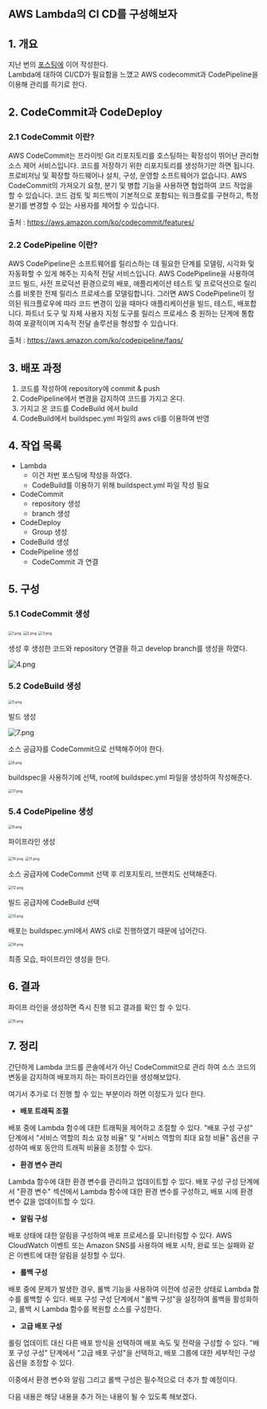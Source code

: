 ## AWS Lambda의 CI CD를 구성해보자

## 1. 개요

지난 번의 [포스팅에](https://github.com/G0RANI/eye-opener/blob/main/small-talk/AWS%20Lambda%EB%A5%BC%20%EC%9D%B4%EC%9A%A9%ED%95%98%EC%97%AC%20DQL%EC%97%90%20%EC%9E%88%EB%8A%94%20%EB%A9%94%EC%84%B8%EC%A7%80%EB%A5%BC%20SQS%EB%A1%9C%20redrive%20%ED%95%B4%EB%B3%B4%EC%9E%90.md) 이어 작성한다. </br>
Lambda에 대하여 CI/CD가 필요함을 느꼈고 AWS codecommit과 CodePipeline을  이용해 관리를 하기로 한다.</br>

## 2. CodeCommit과 CodeDeploy

### 2.1 CodeCommit 이란?

AWS CodeCommit는 프라이빗 Git 리포지토리를 호스팅하는 확장성이 뛰어난 관리형 소스 제어 서비스입니다. 코드를 저장하기 위한 리포지토리를 생성하기만 하면 됩니다. 프로비저닝 및 확장할 하드웨어나 설치, 구성, 운영할 소프트웨어가 없습니다. AWS CodeCommit의 가져오기 요청, 분기 및 병합 기능을 사용하면 협업하여 코드 작업을 할 수 있습니다. 코드 검토 및 피드백이 기본적으로 포함되는 워크플로를 구현하고, 특정 분기를 변경할 수 있는 사용자를 제어할 수 있습니다.

출처 : https://aws.amazon.com/ko/codecommit/features/

### 2.2 CodePipeline 이란?

AWS CodePipeline은 소프트웨어를 릴리스하는 데 필요한 단계를 모델링, 시각화 및 자동화할 수 있게 해주는 지속적 전달 서비스입니다. AWS CodePipeline을 사용하여 코드 빌드, 사전 프로덕션 환경으로의 배포, 애플리케이션 테스트 및 프로덕션으로 릴리스를 비롯한 전체 릴리스 프로세스를 모델링합니다. 그러면 AWS CodePipeline이 정의된 워크플로우에 따라 코드 변경이 있을 때마다 애플리케이션을 빌드, 테스트, 배포합니다. 파트너 도구 및 자체 사용자 지정 도구를 릴리스 프로세스 중 원하는 단계에 통합하여 포괄적이며 지속적 전달 솔루션을 형성할 수 있습니다.

출처 : https://aws.amazon.com/ko/codepipeline/faqs/

## 3. 배포 과정

1. 코드를 작성하여 repository에 commit & push
2. CodePipeline에서 변경을 감지하여 코드를 가지고 온다.
3. 가지고 온 코드를 CodeBuild 에서 build
4. CodeBuild에서 buildspec.yml 파일의 aws cli를 이용하여 반영

## 4. 작업 목록

* Lambda
  * 이건 저번 포스팅에 작성을 하였다.
  * CodeBuild를 이용하기 위해 buildspect.yml 파일 작성 필요
* CodeCommit
  * repository 생성
  * branch 생성
* CodeDeploy
  * Group 생성
* CodeBuild 생성
* CodePipeline 생성
  * CodeCommit 과 연결


## 5. 구성

### 5.1 CodeCommit 생성

<img src="https://github.com/G0RANI/eye-opener/blob/main/image/10_96f99d18/1.png?raw=true" alt="1.png" style="zoom:50%;" />

<img src="https://github.com/G0RANI/eye-opener/blob/main/image/10_96f99d18/2.png?raw=true" alt="2.png" style="zoom:50%;" />

<img src="https://github.com/G0RANI/eye-opener/blob/main/image/10_96f99d18/3.png?raw=true" alt="3.png" style="zoom:50%;" />

생성 후 생성한 코드와 repository 연결을 하고 develop branch를 생성을 하였다.

![4.png](https://github.com/G0RANI/eye-opener/blob/main/image/10_96f99d18/4.png?raw=true)



### 5.2 CodeBuild 생성

<img src="https://github.com/G0RANI/eye-opener/blob/main/image/10_96f99d18/5.png?raw=true" alt="5.png" style="zoom:50%;" />

빌드 생성

![7.png](https://github.com/G0RANI/eye-opener/blob/main/image/10_96f99d18/7.png?raw=true)

소스 공급자를 CodeCommit으로 선택해주어야 한다.

<img src="https://github.com/G0RANI/eye-opener/blob/main/image/10_96f99d18/8.png?raw=true" alt="8.png" style="zoom:50%;" />

buildspec을 사용하기에 선택, root에 buildspec.yml 파일을 생성하여 작성해준다.

<img src="https://github.com/G0RANI/eye-opener/blob/main/image/10_96f99d18/17.png?raw=true" alt="17.png" style="zoom:50%;" />



### 5.4 CodePipeline 생성

<img src="https://github.com/G0RANI/eye-opener/blob/main/image/10_96f99d18/9.png?raw=true" alt="9.png" style="zoom:50%;" />

파이프라인 생성

<img src="https://github.com/G0RANI/eye-opener/blob/main/image/10_96f99d18/10.png?raw=true" alt="10.png" style="zoom:50%;" />

<img src="https://github.com/G0RANI/eye-opener/blob/main/image/10_96f99d18/11.png?raw=true" alt="11.png" style="zoom:50%;" />

소스 공급자에 CodeCommit 선택 후 리포지토리, 브랜치도 선택해준다.

<img src="https://github.com/G0RANI/eye-opener/blob/main/image/10_96f99d18/12.png?raw=true" alt="12.png" style="zoom:50%;" />

빌드 공급자에 CodeBuild 선택

<img src="https://github.com/G0RANI/eye-opener/blob/main/image/10_96f99d18/13.png?raw=true" alt="13.png" style="zoom:50%;" />

배포는 buildspec.yml에서 AWS cli로 진행하였기 때문에 넘어간다.

<img src="https://github.com/G0RANI/eye-opener/blob/main/image/10_96f99d18/14.png?raw=true" alt="14.png" style="zoom:50%;" />

최종 모습, 파이프라인 생성을 한다.



## 6. 결과

파이프 라인을 생성하면 즉시 진행 되고 결과를 확인 할 수 있다.

<img src="https://github.com/G0RANI/eye-opener/blob/main/image/10_96f99d18/15.png?raw=true" alt="15.png" style="zoom:50%;" />



## 7. 정리

간단하게 Lambda 코드를 콘솔에서가 아닌 CodeCommit으로 관리 하여 소스 코드의 변동을 감지하여 배포까지 하는 파이프라인을 생성해보았다.

여기서 추가로 더 진행 할 수 있는 부분이라 하면 이정도가 있다 한다.

- **배포 트래픽 조절**

배포 중에 Lambda 함수에 대한 트래픽을 제어하고 조절할 수 있다. "배포 구성 구성" 단계에서 "서비스 역할의 최소 요청 비율" 및 "서비스 역할의 최대 요청 비율" 옵션을 구성하여 배포 동안의 트래픽 비율을 조정할 수 있다.

- **환경 변수 관리**

Lambda 함수에 대한 환경 변수를 관리하고 업데이트할 수 있다. 배포 구성 구성 단계에서 "환경 변수" 섹션에서 Lambda 함수에 대한 환경 변수를 구성하고, 배포 시에 환경 변수 값을 업데이트할 수 있다.

- **알림 구성**

배포 상태에 대한 알림을 구성하여 배포 프로세스를 모니터링할 수 있다. AWS CloudWatch 이벤트 또는 Amazon SNS를 사용하여 배포 시작, 완료 또는 실패와 같은 이벤트에 대한 알림을 설정할 수 있다.

- **롤백 구성**

배포 중에 문제가 발생한 경우, 롤백 기능을 사용하여 이전에 성공한 상태로 Lambda 함수를 롤백할 수 있다. 배포 구성 구성 단계에서 "롤백 구성"을 설정하여 롤백을 활성화하고, 롤백 시 Lambda 함수를 복원할 소스를 구성한다.

- **고급 배포 구성**

롤링 업데이트 대신 다른 배포 방식을 선택하여 배포 속도 및 전략을 구성할 수 있다. "배포 구성 구성" 단계에서 "고급 배포 구성"을 선택하고, 배포 그룹에 대한 세부적인 구성 옵션을 조정할 수 있다.



이중에서 환경 변수와 알림 그리고 롤백 구성은 필수적으로 더 추가 할 예정이다.

다음 내용은 해당 내용을 추가 하는 내용이 될 수 있도록 해보겠다.
